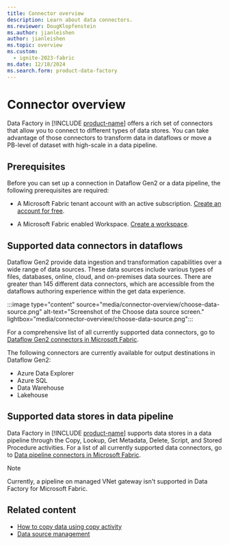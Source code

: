 ```yaml
---
title: Connector overview
description: Learn about data connectors.
ms.reviewer: DougKlopfenstein
ms.author: jianleishen
author: jianleishen
ms.topic: overview
ms.custom:
  - ignite-2023-fabric
ms.date: 12/18/2024
ms.search.form: product-data-factory
---
```


# Connector overview

Data Factory in [!INCLUDE [product-name](../includes/product-name.md)] offers a rich set of connectors that allow you to connect to different types of data stores. You can take advantage of those connectors to transform data in dataflows or move a PB-level of dataset with high-scale in a data pipeline.

## Prerequisites

Before you can set up a connection in Dataflow Gen2 or a data pipeline, the following prerequisites are required:

- A Microsoft Fabric tenant account with an active subscription. [Create an account for free](../fundamentals/fabric-trial.md).

- A Microsoft Fabric enabled Workspace. [Create a workspace](../fundamentals/create-workspaces.md).

## Supported data connectors in dataflows

Dataflow Gen2 provide data ingestion and transformation capabilities over a wide range of data sources. These data sources include various types of files, databases, online, cloud, and on-premises data sources. There are greater than 145 different data connectors, which are accessible from the dataflows authoring experience within the get data experience.

:::image type="content" source="media/connector-overview/choose-data-source.png" alt-text="Screenshot of the Choose data source screen." lightbox="media/connector-overview/choose-data-source.png":::

For a comprehensive list of all currently supported data connectors, go to [Dataflow Gen2 connectors in Microsoft Fabric](dataflow-support.md).

The following connectors are currently available for output destinations in Dataflow Gen2:

- Azure Data Explorer
- Azure SQL
- Data Warehouse
- Lakehouse

## Supported data stores in data pipeline

Data Factory in [!INCLUDE [product-name](../includes/product-name.md)] supports data stores in a data pipeline through the Copy, Lookup, Get Metadata, Delete, Script, and Stored Procedure activities. For a list of all currently supported data connectors, go to [Data pipeline connectors in Microsoft Fabric](pipeline-support.md).

> [!NOTE]
> Currently, a pipeline on managed VNet gateway isn't supported in Data Factory for Microsoft Fabric.

## Related content

- [How to copy data using copy activity](copy-data-activity.md)
- [Data source management](data-source-management.md)
